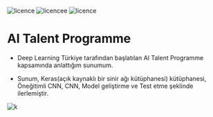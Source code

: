 ![licence](https://img.shields.io/badge/Keras-V2.3.1-red)
![licencee](https://img.shields.io/badge/Tensorflow-V2.0-yellow)
![licence](https://img.shields.io/badge/demir-ai-blueviolet)

# AI Talent Programme

* Deep Learning Türkiye tarafından başlatılan AI Talent Programme kapsamında anlattığım sunumum.

* Sunum, Keras(açık kaynaklı bir sinir ağı kütüphanesi) kütüphanesi, Öneğitimli CNN, CNN, Model geliştirme ve Test etme şeklinde ilerlemiştir.

![k](https://miro.medium.com/max/1200/1*wwnExqe720PPHykHhs5Hqw.png)
